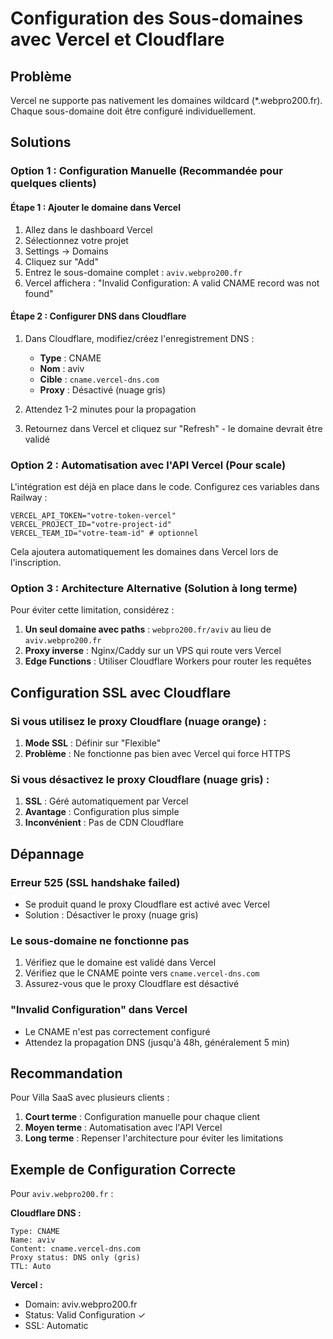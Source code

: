 # Configuration des Sous-domaines avec Vercel et Cloudflare

## Problème

Vercel ne supporte pas nativement les domaines wildcard (*.webpro200.fr). Chaque sous-domaine doit être configuré individuellement.

## Solutions

### Option 1 : Configuration Manuelle (Recommandée pour quelques clients)

#### Étape 1 : Ajouter le domaine dans Vercel

1. Allez dans le dashboard Vercel
2. Sélectionnez votre projet
3. Settings → Domains
4. Cliquez sur "Add"
5. Entrez le sous-domaine complet : `aviv.webpro200.fr`
6. Vercel affichera : "Invalid Configuration: A valid CNAME record was not found"

#### Étape 2 : Configurer DNS dans Cloudflare

1. Dans Cloudflare, modifiez/créez l'enregistrement DNS :
   - **Type** : CNAME
   - **Nom** : aviv
   - **Cible** : `cname.vercel-dns.com`
   - **Proxy** : Désactivé (nuage gris)

2. Attendez 1-2 minutes pour la propagation

3. Retournez dans Vercel et cliquez sur "Refresh" - le domaine devrait être validé

### Option 2 : Automatisation avec l'API Vercel (Pour scale)

L'intégration est déjà en place dans le code. Configurez ces variables dans Railway :

```env
VERCEL_API_TOKEN="votre-token-vercel"
VERCEL_PROJECT_ID="votre-project-id"
VERCEL_TEAM_ID="votre-team-id" # optionnel
```

Cela ajoutera automatiquement les domaines dans Vercel lors de l'inscription.

### Option 3 : Architecture Alternative (Solution à long terme)

Pour éviter cette limitation, considérez :

1. **Un seul domaine avec paths** : `webpro200.fr/aviv` au lieu de `aviv.webpro200.fr`
2. **Proxy inverse** : Nginx/Caddy sur un VPS qui route vers Vercel
3. **Edge Functions** : Utiliser Cloudflare Workers pour router les requêtes

## Configuration SSL avec Cloudflare

### Si vous utilisez le proxy Cloudflare (nuage orange) :

1. **Mode SSL** : Définir sur "Flexible"
2. **Problème** : Ne fonctionne pas bien avec Vercel qui force HTTPS

### Si vous désactivez le proxy Cloudflare (nuage gris) :

1. **SSL** : Géré automatiquement par Vercel
2. **Avantage** : Configuration plus simple
3. **Inconvénient** : Pas de CDN Cloudflare

## Dépannage

### Erreur 525 (SSL handshake failed)

- Se produit quand le proxy Cloudflare est activé avec Vercel
- Solution : Désactiver le proxy (nuage gris)

### Le sous-domaine ne fonctionne pas

1. Vérifiez que le domaine est validé dans Vercel
2. Vérifiez que le CNAME pointe vers `cname.vercel-dns.com`
3. Assurez-vous que le proxy Cloudflare est désactivé

### "Invalid Configuration" dans Vercel

- Le CNAME n'est pas correctement configuré
- Attendez la propagation DNS (jusqu'à 48h, généralement 5 min)

## Recommandation

Pour Villa SaaS avec plusieurs clients :

1. **Court terme** : Configuration manuelle pour chaque client
2. **Moyen terme** : Automatisation avec l'API Vercel
3. **Long terme** : Repenser l'architecture pour éviter les limitations

## Exemple de Configuration Correcte

Pour `aviv.webpro200.fr` :

**Cloudflare DNS :**
```
Type: CNAME
Name: aviv
Content: cname.vercel-dns.com
Proxy status: DNS only (gris)
TTL: Auto
```

**Vercel :**
- Domain: aviv.webpro200.fr
- Status: Valid Configuration ✓
- SSL: Automatic